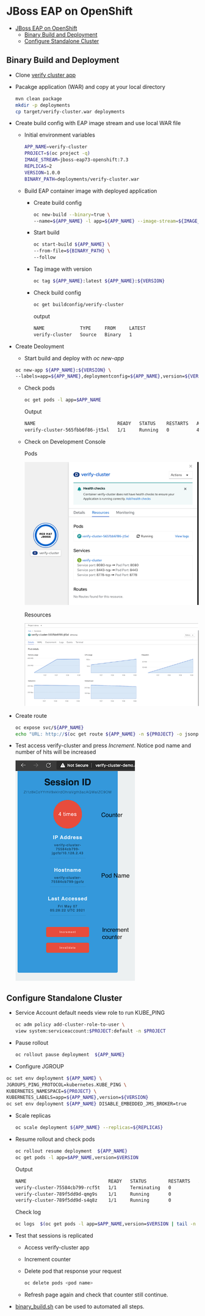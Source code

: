# JBoss EAP on OpenShift
- [JBoss EAP on OpenShift](#jboss-eap-on-openshift)
  - [Binary Build and Deployment](#binary-build-and-deployment)
  - [Configure Standalone Cluster](#configure-standalone-cluster)

## Binary Build and Deployment
- Clone [verify cluster app](https://gitlab.com/ocp-demo/verify-cluster.git)
- Pacakge application (WAR) and copy at your local directory
  
  ```bash
  mvn clean package
  mkdir -p deployments
  cp target/verify-cluster.war deployments
  ```

- Create build config with EAP image stream and use local WAR file
  - Initial environment variables
    
    ```bash
    APP_NAME=verify-cluster
    PROJECT=$(oc project -q)
    IMAGE_STREAM=jboss-eap73-openshift:7.3
    REPLICAS=2
    VERSION=1.0.0
    BINARY_PATH=deployments/verify-cluster.war
    ```

  - Build EAP container image with deployed application
    - Create build config
    
      ```bash
      oc new-build --binary=true \
      --name=${APP_NAME} -l app=${APP_NAME} --image-stream=${IMAGE_STREAM}
      ```
    
    - Start build
    
      ```bash
      oc start-build ${APP_NAME} \
      --from-file=${BINARY_PATH} \
      --follow
      ```

    - Tag image with version

      ```bash
      oc tag ${APP_NAME}:latest ${APP_NAME}:${VERSION}
      ```

    - Check build config
      
      ```bash
      oc get buildconfig/verify-cluster
      ```

      output

      ```bash
      NAME             TYPE     FROM     LATEST
      verify-cluster   Source   Binary   1
      ```

- Create Deoloyment
  -  Start build and deploy with *oc new-app*
    
    ```bash
    oc new-app ${APP_NAME}:${VERSION} \
    --labels=app=${APP_NAME},deploymentconfig=${APP_NAME},version=${VERSION},app.kubernetes.io/name=jboss
    ```

  - Check pods
    
    ```bash
    oc get pods -l app=$APP_NAME
    ```
    
    Output
    
    ```bash
    NAME                              READY   STATUS    RESTARTS   AGE
    verify-cluster-565fbb6f86-jt5xl   1/1     Running   0          4m42s
    ```
  
  - Check on Development Console

    Pods

    ![](images/verify-cluster-dev-console.png)

    Resources

    ![](images/verify-cluster-resources.png)

- Create route
  
  ```bash
  oc expose svc/${APP_NAME}
  echo "URL: http://$(oc get route ${APP_NAME} -n ${PROJECT} -o jsonpath='{.spec.host}')/verify-cluster"
  ```
- Test access verify-cluster and press *Increment*. Notice pod name and number of hits will be increased

  ![](images/verify-cluster-counter.png)

## Configure Standalone Cluster

- Service Account default needs view role to run KUBE_PING

  ```bash
  oc adm policy add-cluster-role-to-user \
  view system:serviceaccount:$PROJECT:default -n $PROJECT
  ```

- Pause rollout

  ```bash
  oc rollout pause deployment  ${APP_NAME}
  ```

-  Configure JGROUP
  
  ```bash
  oc set env deployment ${APP_NAME} \
  JGROUPS_PING_PROTOCOL=kubernetes.KUBE_PING \
  KUBERNETES_NAMESPACE=${PROJECT} \
  KUBERNETES_LABELS=app=${APP_NAME},version=${VERSION}
  oc set env deployment ${APP_NAME} DISABLE_EMBEDDED_JMS_BROKER=true
  ```

- Scale replicas
  
  ```bash
  oc scale deployment ${APP_NAME} --replicas=${REPLICAS}
  ```

- Resume rollout and check pods
  
  ```bash
  oc rollout resume deployment  ${APP_NAME}
  oc get pods -l app=$APP_NAME,version=$VERSION
  ```

  Output

  ```bash
  NAME                              READY   STATUS        RESTARTS   AGE
  verify-cluster-75584cb799-rcf5t   1/1     Terminating   0          52s
  verify-cluster-789f5dd9d-qmg9s    1/1     Running       0          34s
  verify-cluster-789f5dd9d-s4q8z    1/1     Running       0          38s
  ```
  
  Check log

  ```bash
  oc logs  $(oc get pods -l app=$APP_NAME,version=$VERSION | tail -n 1 | awk '{print $1}')
  ```


- Test that sessions is replicated
  - Access verify-cluster app
  - Increment counter
  - Delete pod that response your request
    
    ```bash
    oc delete pods <pod name>
    ```
  - Refresh page again and check that counter still continue.

- [binary_build.sh](binary_build.sh) can be used to automated all steps.
  
<!-- - Add eap73 image streams. Image Stream here [Link](https://github.com/jboss-container-images/jboss-eap-7-openshift-image/tree/7.3.x/templates)

```bash
for resource in \
  eap73-amq-persistent-s2i.json \
  eap73-amq-s2i.json \
  eap73-basic-s2i.json \
  eap73-https-s2i.json \
  eap73-image-stream.json \
  eap73-sso-s2i.json \
  eap73-starter-s2i.json \
  eap73-third-party-db-s2i.json \
  eap73-tx-recovery-s2i.json
do
  oc replace --force -f \
https://raw.githubusercontent.com/jboss-container-images/jboss-eap-7-openshift-image/eap73/templates/${resource} -n openshift
done
```


```
- Sample S2I from Git
```bash
oc new-app --name=verify-cluster \
--template=eap73-openjdk11-basic-s2i \
--param APPLICATION_NAME=verify-cluster \
--param IMAGE_STREAM_NAMESPACE=openshift  \
--param SOURCE_REPOSITORY_REF=master \
--param CONTEXT_DIR=. \
--param SOURCE_REPOSITORY_URL=https://gitlab.com/ocp-demo/verify-cluster
```

```bash
oc new-app --name=verify-cluster \
--template=eap73-openjdk11-basic-s2i \
--param SOURCE_REPOSITORY_URL=https://gitlab.com/ocp-demo/verify-cluster
```
```bash
oc new-app --name=verify-cluster \
--image-stream=verify-cluster \
--labels=app=verify-cluster \
--labels=version=1.0.0
``` -->

<!-- ### JDG on OpenShift
```bash
for resource in datagrid72-image-stream.json \
  datagrid72-basic.json \
  datagrid72-https.json \
  datagrid72-mysql-persistent.json \
  datagrid72-mysql.json \
  datagrid72-partition.json \
  datagrid72-postgresql.json \
  datagrid72-postgresql-persistent.json
do
  oc apply -n openshift -f \
  https://raw.githubusercontent.com/jboss-container-images/jboss-datagrid-7-openshift-image/1.3/templates/${resource}
done
oc -n openshift import-image jboss-datagrid72-openshift:1.3
oc import-image jboss-datagrid-7/datagrid73-openshift --from=registry.access.redhat.com/jboss-datagrid-7/datagrid73-openshift --confirm

oc create -f https://raw.githubusercontent.com/jboss-openshift/application-templates/master/secrets/datagrid-app-secret.json

oc new-app --template=datagrid72-basic --name=rhdg -e USERNAME=developer \
-e PASSWORD=openshift -e CACHE_NAMES=mycache \
-e MYCACHE_CACHE_START=EAGER
oc exec datagrid-app-2-ngxd7 -- env | grep MYCACHE_CACHE_START
oc env pods/datagrid-app-1-<id> --list
oc set env dc/datagrid-app MYCACHE_CACHE_START=LAZY
```

## EAP 7.3
- Update Imagestreams
    - boss-eap73-openshift
    - jboss-eap73-runtime-openshift
    - jboss-eap73-openjdk11-openshift
    - jboss-eap73-openjdk11-runtime-openshift
```bash
for resource in \
  eap73-amq-persistent-s2i.json \
  eap73-amq-s2i.json \
  eap73-basic-s2i.json \
  eap73-https-s2i.json \
  eap73-image-stream.json \
  eap73-sso-s2i.json \
  eap73-starter-s2i.json \
  eap73-third-party-db-s2i.json \
  eap73-tx-recovery-s2i.json \
  eap73-openjdk11-amq-persistent-s2i.json \
  eap73-openjdk11-amq-s2i.json \
  eap73-openjdk11-basic-s2i.json \
  eap73-openjdk11-https-s2i.json \
  eap73-openjdk11-image-stream.json \
  eap73-openjdk11-sso-s2i.json \
  eap73-openjdk11-starter-s2i.json \
  eap73-openjdk11-third-party-db-s2i.json \
  eap73-openjdk11-tx-recovery-s2i.json
do
  oc replace -n openshift --force -f \
https://raw.githubusercontent.com/jboss-container-images/jboss-eap-7-openshift-image/eap73/templates/${resource}
done
```

## EAP 7.2
```bash
for resource in \
  eap72-amq-persistent-s2i.json \
  eap72-amq-s2i.json \
  eap72-basic-s2i.json \
  eap72-https-s2i.json \
  eap72-image-stream.json \
  eap72-sso-s2i.json \
  eap72-starter-s2i.json \
  eap72-third-party-db-s2i.json \
  eap72-tx-recovery-s2i.json
do
  oc replace --force -f \
https://raw.githubusercontent.com/jboss-container-images/jboss-eap-7-openshift-image/eap72/templates/${resource} -n openshift
```

## Setup JDG on EAP

You need to start EAP with **stanalone-ha.xml**

- JBOSS CLI
```bash
./jboss-cli.sh --user=admin --password=admin  \
--controller=http-remoting://127.0.0.1:9990 --connect
```
- Add Socket Binding to RHDG server
```bash
/socket-binding-group=standard-sockets/remote-destination-outbound-socket-binding=remote-rhdg-server1:add(host=127.0.0.1,port=11222)
```
- Add remote cache
```bash
batch
/subsystem=infinispan/remote-cache-container=rhdg:add(default-remote-cluster=data-grid-cluster)
/subsystem=infinispan/remote-cache-container=rhdg/remote-cluster=data-grid-cluster:add(socket-bindings=[remote-rhdg-server1])
run-batch
```
- Enable remote cache statistics 
```bash
/subsystem=infinispan/remote-cache-container=rhdg:write-attribute(name=statistics-enabled, value=true)
/subsystem=infinispan/remote-cache-container=rhdg:read-attribute(name=active-connections)
```
- Check for statistics
```bash
/subsystem=infinispan/remote-cache-container=rhdg/remote-cache=verify-cluster.war:read-resource(include-runtime=true, recursive=true)
/subsystem=infinispan/remote-cache-container=rhdg/remote-cache=verify-cluster.war:reset-statistics()
```
- Create cache container name **demo** for externalized HTTP to for web
```bash
batch
/subsystem=infinispan/cache-container=web/invalidation-cache=demo:add()
/subsystem=infinispan/cache-container=web/invalidation-cache=demo/store=hotrod:add(remote-cache-container=rhdg,fetch-state=false,purge=false,passivation=false,shared=true)
/subsystem=infinispan/cache-container=web/invalidation-cache=demo/component=transaction:add(mode=BATCH)
/subsystem=infinispan/cache-container=web/invalidation-cache=demo/component=locking:add(isolation=REPEATABLE_READ)
/subsystem=infinispan/cache-container=web:write-attribute(name=default-cache,value=demo)
run-batch
```
- edit label
```properties
app.openshift.io/runtime=jboss
``` -->